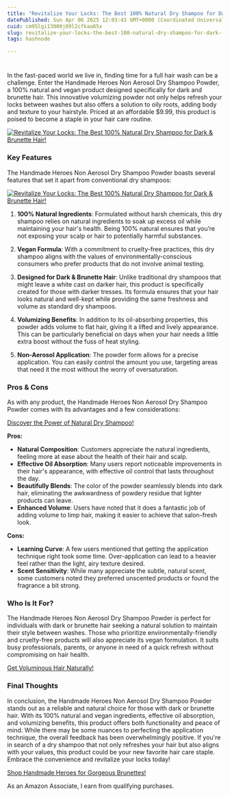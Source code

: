 ```yaml
---
title: "Revitalize Your Locks: The Best 100% Natural Dry Shampoo for Dark & Brunette Hair!"
datePublished: Sun Apr 06 2025 12:03:43 GMT+0000 (Coordinated Universal Time)
cuid: cm95lgi13000j09l2cfkaa65x
slug: revitalize-your-locks-the-best-100-natural-dry-shampoo-for-dark--brunette-hair
tags: hashnode

---
```


<h1></h1>
<p>In the fast-paced world we live in, finding time for a full hair wash can be a challenge. Enter the Handmade Heroes Non Aerosol Dry Shampoo Powder, a 100% natural and vegan product designed specifically for dark and brunette hair. This innovative volumizing powder not only helps refresh your locks between washes but also offers a solution to oily roots, adding body and texture to your hairstyle. Priced at an affordable $9.99, this product is poised to become a staple in your hair care routine.</p><a href='https://www.amazon.com/dp/B016DYBL40?tag=myreviews0fcb-20' target='_blank' rel='nofollow'>
<img src='https://m.media-amazon.com/images/I/71pRfKIGNXL._SL1500_.jpg' alt='Revitalize Your Locks: The Best 100% Natural Dry Shampoo for Dark & Brunette Hair!' style='display: block; margin: auto; max-width: 100%; height: auto;'>
</a>
<h3>Key Features</h3>
<p>The Handmade Heroes Non Aerosol Dry Shampoo Powder boasts several features that set it apart from conventional dry shampoos:</p><a href='https://www.amazon.com/dp/B016DYBL40?tag=myreviews0fcb-20' target='_blank' rel='nofollow'>
<img src='https://m.media-amazon.com/images/I/71p3jwZcxfL._SL1500_.jpg' alt='Revitalize Your Locks: The Best 100% Natural Dry Shampoo for Dark & Brunette Hair!' style='display: block; margin: auto; max-width: 100%; height: auto;'>
</a>
<ol>
<li>
<p><strong>100% Natural Ingredients</strong>: Formulated without harsh chemicals, this dry shampoo relies on natural ingredients to soak up excess oil while maintaining your hair's health. Being 100% natural ensures that you’re not exposing your scalp or hair to potentially harmful substances.</p>
</li>
<li>
<p><strong>Vegan Formula</strong>: With a commitment to cruelty-free practices, this dry shampoo aligns with the values of environmentally-conscious consumers who prefer products that do not involve animal testing.</p>
</li>
<li>
<p><strong>Designed for Dark &amp; Brunette Hair</strong>: Unlike traditional dry shampoos that might leave a white cast on darker hair, this product is specifically created for those with darker tresses. Its formula ensures that your hair looks natural and well-kept while providing the same freshness and volume as standard dry shampoos.</p>
</li>
<li>
<p><strong>Volumizing Benefits</strong>: In addition to its oil-absorbing properties, this powder adds volume to flat hair, giving it a lifted and lively appearance. This can be particularly beneficial on days when your hair needs a little extra boost without the fuss of heat styling.</p>
</li>
<li>
<p><strong>Non-Aerosol Application</strong>: The powder form allows for a precise application. You can easily control the amount you use, targeting areas that need it the most without the worry of oversaturation.</p>
</li>
</ol>
<h3>Pros &amp; Cons</h3>
<p>As with any product, the Handmade Heroes Non Aerosol Dry Shampoo Powder comes with its advantages and a few considerations:</p><p><a href='https://www.amazon.com/dp/B016DYBL40?tag=myreviews0fcb-20' target='_blank' rel='nofollow'>Discover the Power of Natural Dry Shampoo!</a></p>
<p><strong>Pros:</strong></p>
<ul>
<li><strong>Natural Composition</strong>: Customers appreciate the natural ingredients, feeling more at ease about the health of their hair and scalp.</li>
<li><strong>Effective Oil Absorption</strong>: Many users report noticeable improvements in their hair's appearance, with effective oil control that lasts throughout the day.</li>
<li><strong>Beautifully Blends</strong>: The color of the powder seamlessly blends into dark hair, eliminating the awkwardness of powdery residue that lighter products can leave.</li>
<li><strong>Enhanced Volume</strong>: Users have noted that it does a fantastic job of adding volume to limp hair, making it easier to achieve that salon-fresh look.</li>
</ul>
<p><strong>Cons:</strong></p>
<ul>
<li><strong>Learning Curve</strong>: A few users mentioned that getting the application technique right took some time. Over-application can lead to a heavier feel rather than the light, airy texture desired.</li>
<li><strong>Scent Sensitivity</strong>: While many appreciate the subtle, natural scent, some customers noted they preferred unscented products or found the fragrance a bit strong.</li>
</ul>
<h3>Who Is It For?</h3>
<p>The Handmade Heroes Non Aerosol Dry Shampoo Powder is perfect for individuals with dark or brunette hair seeking a natural solution to maintain their style between washes. Those who prioritize environmentally-friendly and cruelty-free products will also appreciate its vegan formulation. It suits busy professionals, parents, or anyone in need of a quick refresh without compromising on hair health.</p><p><a href='https://www.amazon.com/dp/B016DYBL40?tag=myreviews0fcb-20' target='_blank' rel='nofollow'>Get Voluminous Hair Naturally!</a></p>
<h3>Final Thoughts</h3>
<p>In conclusion, the Handmade Heroes Non Aerosol Dry Shampoo Powder stands out as a reliable and natural choice for those with dark or brunette hair. With its 100% natural and vegan ingredients, effective oil absorption, and volumizing benefits, this product offers both functionality and peace of mind. While there may be some nuances to perfecting the application technique, the overall feedback has been overwhelmingly positive. If you're in search of a dry shampoo that not only refreshes your hair but also aligns with your values, this product could be your new favorite hair care staple. Embrace the convenience and revitalize your locks today!</p><p><a href='https://www.amazon.com/dp/B016DYBL40?tag=myreviews0fcb-20' target='_blank' rel='nofollow'>Shop Handmade Heroes for Gorgeous Brunettes!</a></p><p>As an Amazon Associate, I earn from qualifying purchases.</p>